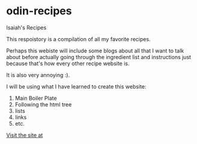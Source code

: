 # odin-recipes
Isaiah's Recipes

This respoistory is a compilation of all my favorite recipes.

Perhaps this webiste will include some blogs about all that I want to talk about before actually going through the ingredient list and instructions just because that's how every other recipe website is.

It is also very annoying :).

I will be using what I have learned to create this website:
1. Main Boiler Plate
2. Following the html tree
3. lists
4. links
5. etc.

[Visit the site at](isaiahdaiz.github.io/odin-recipes)